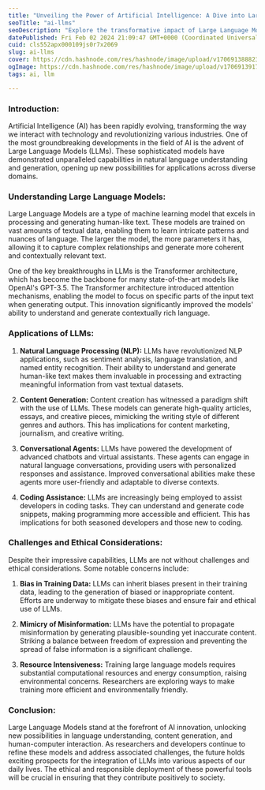 ```yaml
---
title: "Unveiling the Power of Artificial Intelligence: A Dive into Large Language Models (LLMs)"
seoTitle: "ai-llms"
seoDescription: "Explore the transformative impact of Large Language Models (LLMs) in the realm of Artificial Intelligence. Delve into the capabilities of cutting-edge model"
datePublished: Fri Feb 02 2024 21:09:47 GMT+0000 (Coordinated Universal Time)
cuid: cls552apx000109js0r7x2069
slug: ai-llms
cover: https://cdn.hashnode.com/res/hashnode/image/upload/v1706913888235/a2a0f29d-fcc4-432e-886a-f9a6140fdf9f.avif
ogImage: https://cdn.hashnode.com/res/hashnode/image/upload/v1706913917190/609f42d0-d831-4018-a3a4-afd1379dba86.avif
tags: ai, llm

---
```


### Introduction:

Artificial Intelligence (AI) has been rapidly evolving, transforming the way we interact with technology and revolutionizing various industries. One of the most groundbreaking developments in the field of AI is the advent of Large Language Models (LLMs). These sophisticated models have demonstrated unparalleled capabilities in natural language understanding and generation, opening up new possibilities for applications across diverse domains.

### Understanding Large Language Models:

Large Language Models are a type of machine learning model that excels in processing and generating human-like text. These models are trained on vast amounts of textual data, enabling them to learn intricate patterns and nuances of language. The larger the model, the more parameters it has, allowing it to capture complex relationships and generate more coherent and contextually relevant text.

One of the key breakthroughs in LLMs is the Transformer architecture, which has become the backbone for many state-of-the-art models like OpenAI's GPT-3.5. The Transformer architecture introduced attention mechanisms, enabling the model to focus on specific parts of the input text when generating output. This innovation significantly improved the models' ability to understand and generate contextually rich language.

### Applications of LLMs:

1. **Natural Language Processing (NLP):** LLMs have revolutionized NLP applications, such as sentiment analysis, language translation, and named entity recognition. Their ability to understand and generate human-like text makes them invaluable in processing and extracting meaningful information from vast textual datasets.
    
2. **Content Generation:** Content creation has witnessed a paradigm shift with the use of LLMs. These models can generate high-quality articles, essays, and creative pieces, mimicking the writing style of different genres and authors. This has implications for content marketing, journalism, and creative writing.
    
3. **Conversational Agents:** LLMs have powered the development of advanced chatbots and virtual assistants. These agents can engage in natural language conversations, providing users with personalized responses and assistance. Improved conversational abilities make these agents more user-friendly and adaptable to diverse contexts.
    
4. **Coding Assistance:** LLMs are increasingly being employed to assist developers in coding tasks. They can understand and generate code snippets, making programming more accessible and efficient. This has implications for both seasoned developers and those new to coding.
    

### Challenges and Ethical Considerations:

Despite their impressive capabilities, LLMs are not without challenges and ethical considerations. Some notable concerns include:

1. **Bias in Training Data:** LLMs can inherit biases present in their training data, leading to the generation of biased or inappropriate content. Efforts are underway to mitigate these biases and ensure fair and ethical use of LLMs.
    
2. **Mimicry of Misinformation:** LLMs have the potential to propagate misinformation by generating plausible-sounding yet inaccurate content. Striking a balance between freedom of expression and preventing the spread of false information is a significant challenge.
    
3. **Resource Intensiveness:** Training large language models requires substantial computational resources and energy consumption, raising environmental concerns. Researchers are exploring ways to make training more efficient and environmentally friendly.
    

### Conclusion:

Large Language Models stand at the forefront of AI innovation, unlocking new possibilities in language understanding, content generation, and human-computer interaction. As researchers and developers continue to refine these models and address associated challenges, the future holds exciting prospects for the integration of LLMs into various aspects of our daily lives. The ethical and responsible deployment of these powerful tools will be crucial in ensuring that they contribute positively to society.
